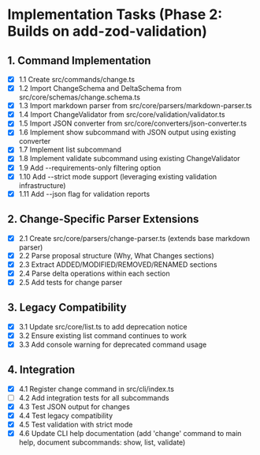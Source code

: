 # Implementation Tasks (Phase 2: Builds on add-zod-validation)

## 1. Command Implementation
- [x] 1.1 Create src/commands/change.ts
- [x] 1.2 Import ChangeSchema and DeltaSchema from src/core/schemas/change.schema.ts
- [x] 1.3 Import markdown parser from src/core/parsers/markdown-parser.ts
- [x] 1.4 Import ChangeValidator from src/core/validation/validator.ts
- [x] 1.5 Import JSON converter from src/core/converters/json-converter.ts
- [x] 1.6 Implement show subcommand with JSON output using existing converter
- [x] 1.7 Implement list subcommand
- [x] 1.8 Implement validate subcommand using existing ChangeValidator
- [x] 1.9 Add --requirements-only filtering option
- [x] 1.10 Add --strict mode support (leveraging existing validation infrastructure)
- [x] 1.11 Add --json flag for validation reports

## 2. Change-Specific Parser Extensions
- [x] 2.1 Create src/core/parsers/change-parser.ts (extends base markdown parser)
- [x] 2.2 Parse proposal structure (Why, What Changes sections)
- [x] 2.3 Extract ADDED/MODIFIED/REMOVED/RENAMED sections
- [x] 2.4 Parse delta operations within each section
- [x] 2.5 Add tests for change parser

## 3. Legacy Compatibility
- [x] 3.1 Update src/core/list.ts to add deprecation notice
- [x] 3.2 Ensure existing list command continues to work
- [x] 3.3 Add console warning for deprecated command usage

## 4. Integration
- [x] 4.1 Register change command in src/cli/index.ts
- [ ] 4.2 Add integration tests for all subcommands
- [x] 4.3 Test JSON output for changes
- [x] 4.4 Test legacy compatibility
- [x] 4.5 Test validation with strict mode
- [x] 4.6 Update CLI help documentation (add 'change' command to main help, document subcommands: show, list, validate)